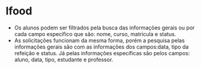 <h1>Ifood</h1>

<ul>
<li>Os alunos podem ser filtrados pela busca das informações gerais ou por cada campo específico que são: nome, curso, matricula e status. </li>

<li>As solicitações funcionam da mesma forma, porém a pesquisa pelas informações gerais são com as informações dos campos:data, tipo da refeição e status. Já pelas informações específicas são pelos campos: aluno, data, tipo, estudante e professor. </li>
</ul>

